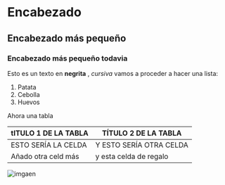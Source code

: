 # Encabezado
## Encabezado más pequeño
###  Encabezado más pequeño todavia
Esto es un texto en **negrita** , *cursiva* 
vamos a proceder a hacer una lista:
1. Patata
2. Cebolla
3. Huevos


Ahora una tabla

tITULO 1 DE LA TABLA|TÍTULO 2 DE LA TABLA
--------------------|---------------------
ESTO SERÍA LA CELDA|Y ESTO SERÍA OTRA CELDA
Añado otra celd más| y esta celda de regalo


![imgaen](https://i.pinimg.com/originals/19/89/f3/1989f3c53191f7044006bf67250256ac.jpg)
